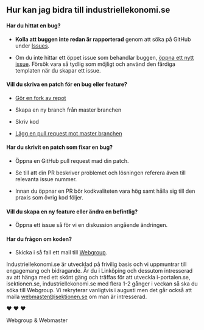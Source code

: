## Hur kan jag bidra till industriellekonomi.se

#### **Har du hittat en bug?**

* **Kolla att buggen inte redan är rapporterad** genom att söka på GitHub under [Issues](https://github.com/I-sektionen/industriellekonomi.se/issues).

* Om du inte hittar ett öppet issue som behandlar buggen, [öppna ett nytt issue](https://github.com/I-sektionen/industriellekonomi.se/issues/new). Försök vara så tydlig som möjligt och använd den färdiga templaten när du skapar ett issue.

#### **Vill du skriva en patch för en bug eller feature?**
* [Gör en fork av repot](https://help.github.com/articles/fork-a-repo/)

* Skapa en ny branch från master branchen
 
* Skriv kod

* [Lägg en pull request mot master branchen](https://help.github.com/articles/using-pull-requests/)

#### **Har du skrivit en patch som fixar en bug?**

* Öppna en GitHub pull request mad din patch.

* Se till att din PR beskriver problemet och lösningen referera även till relevanta issue nummer.

* Innan du öppnar en PR bör kodkvaliteten vara hög samt hålla sig till den praxis som övrig kod följer.

#### **Vill du skapa en ny feature eller ändra en befintlig?**

* Öppna ett issue så för vi en diskussion angående ändringen.

#### **Har du frågon om koden?**

* Skicka i så fall ett mail till [Webgroup](mailto:webgroup@isektionen.se).


Industriellekonomi.se är utvecklad på frivilig basis och vi uppmuntrar till engagemang och bidragande.
Är du i Linköping och dessutom intresserad av att hänga med ett skönt gäng och träffas för att utveckla i-portalen.se, isektionen.se, industriellekonomi.se med flera 1-2 gånger i veckan så ska du söka till Webgroup. Vi rekryterar vanligtvis i augusti men det går också att maila webmaster@isektionen.se om man är intresserad.

:heart: :heart: :heart:

Webgroup & Webmaster